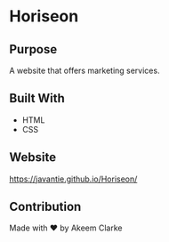 # Horiseon

## Purpose
A website that offers marketing services.

## Built With
* HTML
* CSS

## Website
https://javantie.github.io/Horiseon/

## Contribution
Made with ❤️ by Akeem Clarke
